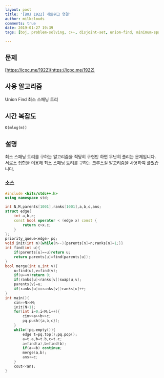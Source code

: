 ```yaml
---
layout: post
title: '[BOJ 1922] 네트워크 연결'
author: milkclouds
comments: true
date: 2019-01-27 19:39
tags: [boj, problem-solving, c++, disjoint-set, union-find, minimum-spanning-tree]

---
```


## 문제
[https://icpc.me/1922](https://icpc.me/1922)


## 사용 알고리즘
Union Find
최소 스패닝 트리

## 시간 복잡도
`O(mlog(m))`


## 설명

최소 스패닝 트리를 구하는 알고리즘을 적당히 구현만 하면 무난히 풀리는 문제입니다.
서로소 집합을 이용해 최소 스패닝 트리를 구하는 크루스컬 알고리즘을 사용하여 풀었습니다.


### 소스  

```c++
#include <bits/stdc++.h>
using namespace std;

int N,M,parents[1001],ranks[1001],a,b,c,ans;
struct edge{
	int a,b,c;
	const bool operator < (edge x) const {
		return c>x.c;
	}
};
priority_queue<edge> pq;
void init(int n){while(n--){parents[n]=n;ranks[n]=1;}}
int find(int u){
	if(parents[u]==u)return u;
	return parents[u]=find(parents[u]);
}
bool merge(int u,int v){
	u=find(u),v=find(v);
	if(u==v)return 0;
	if(ranks[u]<ranks[v])swap(u,v);
	parents[v]=u;
	if(ranks[u]==ranks[v])ranks[u]++;
}
int main(){
	cin>>N>>M;
	init(N+1);
	for(int i=0;i<M;i++){
		cin>>a>>b>>c;
		pq.push({a,b,c});
	}
	while(!pq.empty()){
		edge t=pq.top();pq.pop();
		a=t.a,b=t.b,c=t.c;
		a=find(a),b=find(b);
		if(a==b) continue;
		merge(a,b);
		ans+=c;
	}
	cout<<ans;
}
```